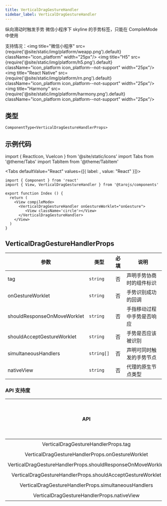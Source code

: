 ```yaml
---
title: VerticalDragGestureHandler
sidebar_label: VerticalDragGestureHandler
---
```


纵向滑动时触发手势
微信小程序下 skyline 的手势标签，只能在 CompileMode 中使用

支持情况：<img title="微信小程序" src={require('@site/static/img/platform/weapp.png').default} className="icon_platform" width="25px"/> <img title="H5" src={require('@site/static/img/platform/h5.png').default} className="icon_platform icon_platform--not-support" width="25px"/> <img title="React Native" src={require('@site/static/img/platform/rn.png').default} className="icon_platform icon_platform--not-support" width="25px"/> <img title="Harmony" src={require('@site/static/img/platform/harmony.png').default} className="icon_platform icon_platform--not-support" width="25px"/>

## 类型

```tsx
ComponentType<VerticalDragGestureHandlerProps>
```

## 示例代码

import { ReactIcon, VueIcon } from '@site/static/icons'
import Tabs from '@theme/Tabs'
import TabItem from '@theme/TabItem'

<Tabs
  defaultValue="React"
  values={[{ label: <ReactIcon />, value: "React" }]}>
<TabItem value="React">

```tsx
import { Component } from 'react'
import { View, VerticalDragGestureHandler } from '@tarojs/components'

export function Index () {
  return (
    <View compileMode>
      <VerticalDragGestureHandler onGestureWorklet="onGesture">
         <View className='circle'></View>
      </VerticalDragGestureHandler>
    </View>
  )
}
```
</TabItem>
</Tabs>

## VerticalDragGestureHandlerProps

| 参数 | 类型 | 必填 | 说明 |
| --- | --- | :---: | --- |
| tag | `string` | 否 | 声明手势协商时的组件标识 |
| onGestureWorklet | `string` | 否 | 手势识别成功的回调 |
| shouldResponseOnMoveWorklet | `string` | 否 | 手指移动过程中手势是否响应 |
| shouldAcceptGestureWorklet | `string` | 否 | 手势是否应该被识别 |
| simultaneousHandlers | `string[]` | 否 | 声明可同时触发的手势节点 |
| nativeView | `string` | 否 | 代理的原生节点类型 |

### API 支持度

| API | 微信小程序 | H5 | React Native | Harmony |
| :---: | :---: | :---: | :---: | :---: |
| VerticalDragGestureHandlerProps.tag | ✔️ |  |  |  |
| VerticalDragGestureHandlerProps.onGestureWorklet | ✔️ |  |  |  |
| VerticalDragGestureHandlerProps.shouldResponseOnMoveWorklet | ✔️ |  |  |  |
| VerticalDragGestureHandlerProps.shouldAcceptGestureWorklet | ✔️ |  |  |  |
| VerticalDragGestureHandlerProps.simultaneousHandlers | ✔️ |  |  |  |
| VerticalDragGestureHandlerProps.nativeView | ✔️ |  |  |  |

